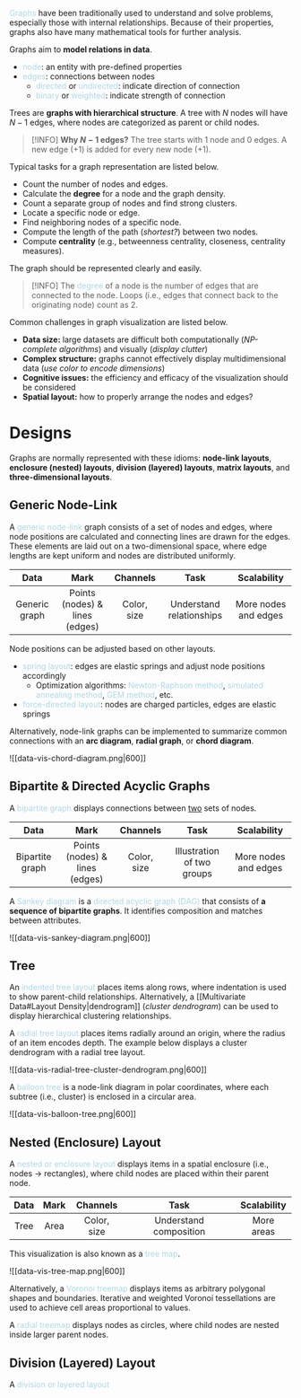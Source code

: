 <span style = "color:lightblue">Graphs</span> have been traditionally used to understand and solve problems, especially those with internal relationships. Because of their properties, graphs also have many mathematical tools for further analysis.

Graphs aim to **model relations in data**.
- <span style = "color:lightblue">node</span>: an entity with pre-defined properties
- <span style = "color:lightblue">edges</span>: connections between nodes
	- <span style = "color:lightblue">directed</span> or <span style = "color:lightblue">undirected</span>: indicate direction of connection 
	- <span style = "color:lightblue">binary</span> or <span style = "color:lightblue">weighted</span>: indicate strength of connection

Trees are **graphs with hierarchical structure**. A tree with $N$ nodes will have $N-1$ edges, where nodes are categorized as parent or child nodes.

> [!INFO]
> **Why $N-1$ edges?** The tree starts with $1$ node and $0$ edges. A new edge ($+1$) is added for every new node ($+1$).

Typical tasks for a graph representation are listed below.
- Count the number of nodes and edges.
- Calculate the **degree** for a node and the graph density.
- Count a separate group of nodes and find strong clusters.
- Locate a specific node or edge.
- Find neighboring nodes of a specific node.
- Compute the length of the path (*shortest?*) between two nodes.
- Compute **centrality** (e.g., betweenness centrality, closeness, centrality measures).

The graph should be represented clearly and easily.

> [!INFO]
> The <span style = "color:lightblue">degree</span> of a node is the number of edges that are connected to the node. Loops (i.e., edges that connect back to the originating node) count as $2$.

Common challenges in graph visualization are listed below.
- **Data size:** large datasets are difficult both computationally (*NP-complete algorithms*) and visually (*display clutter*)
- **Complex structure:** graphs cannot effectively display multidimensional data (*use color to encode dimensions*)
- **Cognitive issues:** the efficiency and efficacy of the visualization should be considered
- **Spatial layout:** how to properly arrange the nodes and edges?

# Designs
Graphs are normally represented with these idioms: **node-link layouts**, **enclosure (nested) layouts**, **division (layered) layouts**, **matrix layouts**, and **three-dimensional layouts**.

## Generic Node-Link
A <span style = "color:lightblue">generic node-link</span> graph consists of a set of nodes and edges, where node positions are calculated and connecting lines are drawn for the edges. These elements are laid out on a two-dimensional space, where edge lengths are kept uniform and nodes are distributed uniformly.

|                           **Data**                            | **Mark** |           **Channels**           |             **Task**             | **Scalability** |
|:-------------------------------------------------------------:|:--------:|:--------------------------------:|:--------------------------------:|:---------------:|
| Generic graph |   Points (nodes) & lines (edges)   | Color, size | Understand relationships | More nodes and edges               |

Node positions can be adjusted based on other layouts.
- <span style = "color:lightblue">spring layout</span>: edges are elastic springs and adjust node positions accordingly
	- Optimization algorithms: <span style = "color:lightblue">Newton-Raphson method</span>, <span style = "color:lightblue">simulated annealing method</span>, <span style = "color:lightblue">GEM method</span>, etc.
- <span style = "color:lightblue">force-directed layout</span>: nodes are charged particles, edges are elastic springs

Alternatively, node-link graphs can be implemented to summarize common connections with an **arc diagram**, **radial graph**, or **chord diagram**.

![[data-vis-chord-diagram.png|600]]

## Bipartite & Directed Acyclic Graphs
A <span style = "color:lightblue">bipartite graph</span> displays connections between <u>two</u> sets of nodes.

|                           **Data**                            | **Mark** |           **Channels**           |             **Task**             | **Scalability** |
|:-------------------------------------------------------------:|:--------:|:--------------------------------:|:--------------------------------:|:---------------:|
| Bipartite graph |   Points (nodes) & lines (edges)   | Color, size | Illustration of two groups | More nodes and edges               |

A <span style = "color:lightblue">Sankey diagram</span> is a <span style = "color:lightblue">directed acyclic graph (DAG)</span> that consists of **a sequence of bipartite graphs**. It identifies composition and matches between attributes.

![[data-vis-sankey-diagram.png|600]]

## Tree
An <span style = "color:lightblue">indented tree layout</span> places items along rows, where indentation is used to show parent-child relationships. Alternatively, a [[Multivariate Data#Layout Density|dendrogram]] (*cluster dendrogram*) can be used to display hierarchical clustering relationships.

A <span style = "color:lightblue">radial tree layout</span> places items radially around an origin, where the radius of an item encodes depth. The example below displays a cluster dendrogram with a radial tree layout.

![[data-vis-radial-tree-cluster-dendrogram.png|600]]

A <span style = "color:lightblue">balloon tree</span> is a node-link diagram in polar coordinates, where each subtree (i.e., cluster) is enclosed in a circular area.

![[data-vis-balloon-tree.png|600]]

## Nested (Enclosure) Layout
A <span style = "color:lightblue">nested or enclosure layout</span> displays items in a spatial enclosure (i.e., nodes $\rightarrow$ rectangles), where child nodes are placed within their parent node.

| **Data** | **Mark** | **Channels** |        **Task**        |   **Scalability**    |
|:--------:|:--------:|:------------:|:----------------------:|:--------------------:|
|   Tree   |   Area   | Color, size  | Understand composition | More areas |

This visualization is also known as a <span style = "color:lightblue">tree map</span>.

![[data-vis-tree-map.png|600]]

Alternatively, a <span style = "color:lightblue">Voronoi treemap</span> displays items as arbitrary polygonal shapes and boundaries. Iterative and weighted Voronoi tessellations are used to achieve cell areas proportional to values.

A <span style = "color:lightblue">radial treemap</span> displays nodes as circles, where child nodes are nested inside larger parent nodes.

## Division (Layered) Layout
A <span style = "color:lightblue">division or layered layout</span> 